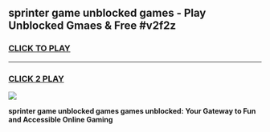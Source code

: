 
## sprinter game unblocked games - Play Unblocked Gmaes & Free #v2f2z
<h3>
<a href="https://news.freeplayer.one?title=sprinter_game_unblocked_games&ref=03M">CLICK TO PLAY</a></h3>
<hr>

<h3>
<a href="https://news.freeplayer.one?title=sprinter_game_unblocked_games&ref=03M">CLICK 2 PLAY</a>
  
</h3>

<a href="https://news.freeplayer.one?title=sprinter_game_unblocked_games&ref=03M"><img src="https://clearcache.store/games.png"></a>


**sprinter game unblocked games games unblocked: Your Gateway to Fun and Accessible Online Gaming**
